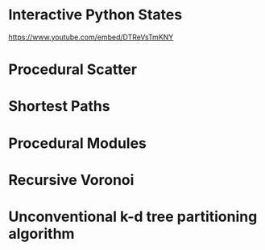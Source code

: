 # Interactive Python States

https://www.youtube.com/embed/DTReVsTmKNY

# Procedural Scatter

# Shortest Paths

# Procedural Modules

# Recursive Voronoi

# Unconventional k-d tree partitioning algorithm

